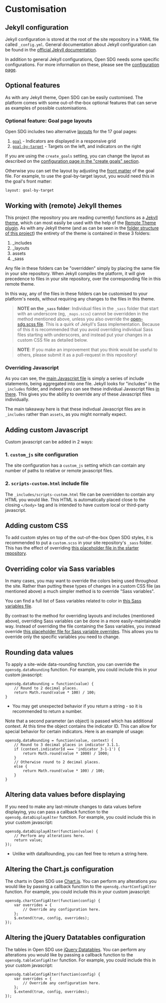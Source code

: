 <h1>Customisation</h1>

## Jekyll configuration

Jekyll configuration is stored at the root of the site repository in a YAML file called `_config.yml`. General documentation about Jekyll configuration can be found in the [official Jekyll documentation](https://jekyllrb.com/docs/configuration/).

In addition to general Jekyll configurations, Open SDG needs some specific configurations. For more information on these, please see the [configuration page](configuration.md).

## Optional features

As with any Jekyll theme, Open SDG can be easily customised. The platform comes with some out-of-the-box optional features that can serve as examples of possible customisations.

### Optional feature: Goal page layouts

Open SDG includes two alternative [layouts](https://jekyllrb.com/docs/step-by-step/04-layouts/) for the 17 goal pages:

1. [`goal`](https://github.com/open-sdg/open-sdg/blob/master/_layouts/goal.html) - Indicators are displayed in a responsive grid
1. [`goal-by-target`](https://github.com/open-sdg/open-sdg/blob/master/_layouts/goal-by-target.html) - Targets on the left, and indicators on the right

If you are using the `create_goals` setting, you can change the layout as described on the [configuration page in the "create goals" section](configuration.md#create_goals).

Otherwise you can set the layout by adjusting the [front matter](https://jekyllrb.com/docs/front-matter/) of the goal file. For example, to use the goal-by-target layout, you would need this in the goal's front matter:

`layout: goal-by-target`

## Working with (remote) Jekyll themes

This project (the repository you are reading currently) functions as a [Jekyll theme](https://jekyllrb.com/docs/themes/), which can most easily be used with the help of the [Remote Theme plugin](https://github.com/benbalter/jekyll-remote-theme). As with any Jekyll theme (and as can be seen in the [folder structure of this project](https://github.com/open-sdg/open-sdg)) the entirety of the theme is contained in these 3 folders:

1. _includes
1. _layouts
1. assets
1. _sass

Any file in these folders can be "overridden" simply by placing the same file in your site repository. When Jekyll compiles the platform, it will give precedence to files in your site repository, over the corresponding file in this remote theme.

In this way, any of the files in these folders can be customised to your platform's needs, without requiring any changes to the files in this theme.

> **NOTE on the `_sass` folder**: Individual files in the `_sass` folder that start with an underscore (eg, `_maps.scss`) cannot be overridden in the method mentioned above, unless you also override the [open-sdg.scss file](https://github.com/open-sdg/open-sdg/blob/master/_sass/open-sdg.scss). This is a quirk of Jekyll's Sass implementation. Because of this it is recommended that you avoid overriding individual Sass files starting with underscores, and instead put your changes in a custom CSS file as detailed below.

> **NOTE**: If you make an improvement that you think would be useful to others, please
> submit it as a pull-request in this repository!

### Overriding Javascript

As you can see, the [main Javascript file](https://github.com/open-sdg/open-sdg/blob/master/assets/js/sdg.js) is simply a series of include statements, being aggregated into one file. Jekyll looks for "includes" in the `_includes` folder, and indeed you can see these individual Javascript files [in there](https://github.com/open-sdg/open-sdg/tree/master/_includes/assets/js). This gives you the ability to override any of these Javascript files individually.

The main takeaway here is that these indivdual Javascript files are in `_includes` rather than `assets`, as you might normally expect.

## Adding custom Javascript

Custom javascript can be added in 2 ways:

### 1. `custom_js` site configuration

The site configuration has a `custom_js` setting which can contain any number of paths to relative or remote javascript files.

### 2. `scripts-custom.html` include file

The `_includes/scripts-custom.html` file can be overridden to contain any HTML you would like. This HTML is automatically placed close to the closing `</body>` tag and is intended to have custom local or third-party javascript.

## Adding custom CSS

To add custom styles on top of the out-of-the-box Open SDG styles, it is recommended to put a `custom.scss` in your site repository's `_sass` folder. This has the effect of overriding [this placeholder file in the starter repository](https://github.com/open-sdg/open-sdg/blob/master/_sass/custom.scss).

## Overriding color via Sass variables

In many cases, you may want to override the colors being used throughout the site. Rather than putting these types of changes in a custom CSS file (as mentioned above) a much simpler method is to override "Sass variables".

You can find a full list of Sass variables related to color in [this Sass variables file](https://github.com/open-sdg/open-sdg/blob/master/_sass/variables/_colors.scss).

By contrast to the method for overriding layouts and includes (mentioned above), overriding Sass variables can be done in a more easily-maintainable way. Instead of overriding the file containing the Sass variables, you instead override [this placeholder file for Sass variable overrides](https://github.com/open-sdg/open-sdg/blob/master/_sass/variables.scss). This allows you to override only the specific variables you need to change.

## Rounding data values

To apply a site-wide data-rounding function, you can override the `opensdg.dataRounding` function. For example, you could include this in your custom javascript:

```
opensdg.dataRounding = function(value) {
    // Round to 2 decimal places.
    return Math.round(value * 100) / 100;
}
```

* You may get unexpected behavior if you return a string - so it is recommended to return a number.

Note that a second parameter (an object) is passed which has additional context. At this time the object contains the indicator ID. This can allow for special behavior for certain indicators. Here is an example of usage:

```
opensdg.dataRounding = function(value, context) {
    // Round to 3 decimal places in indicator 3.1.1.
    if (context.indicatorId === 'indicator_3-1-1') {
        return Math.round(value * 1000) / 1000;
    }
    // Otherwise round to 2 decimal places.
    else {
        return Math.round(value * 100) / 100;
    }
}
```

## Altering data values before displaying

If you need to make any last-minute changes to data values before displaying, you can pass a callback function to the `opensdg.dataDisplayAlter` function. For example, you could include this in your custom javascript:

```
opensdg.dataDisplayAlter(function(value) {
    // Perform any alterations here.
    return value;
});
```

* Unlike with dataRounding, you can feel free to return a string here.

## Altering the Chart.js configuration

The charts in Open SDG use [Chart.js](https://www.chartjs.org/). You can perform any alterations you would like by passing a callback function to the `opensdg.chartConfigAlter` function. For example, you could include this in your custom javascript:

```
opensdg.chartConfigAlter(function(config) {
    var overrides = {
        // Override any configuration here.
    };
    $.extend(true, config, overrides);
});
```

## Altering the jQuery Datatables configuration

The tables in Open SDG use [jQuery Datatables](https://datatables.net/). You can perform any alterations you would like by passing a callback function to the `opensdg.tableConfigAlter` function. For example, you could include this in your custom javascript:

```
opensdg.tableConfigAlter(function(config) {
    var overrides = {
        // Override any configuration here.
    };
    $.extend(true, config, overrides);
});
```